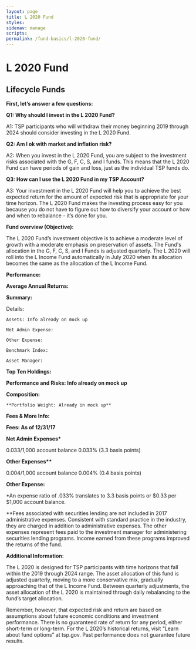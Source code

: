 ```yaml
---
layout: page
title: L 2020 Fund
styles: 
sidenav: manage
scripts:
permalink: /fund-basics/l-2020-fund/
---
```

# L 2020 Fund
## Lifecycle Funds

**First, let’s answer a few questions:**

**Q1: Why should I invest in the L 2020 Fund?**

A1: TSP participants who will withdraw their money beginning 2019 through 2024 should consider investing in the L 2020 Fund.

**Q2: Am I ok with market and inflation risk?**

A2: When you invest in the L 2020 Fund, you are subject to the investment risks associated with the G, F, C, S, and I funds. This means that the L 2020 Fund can have periods of gain and loss, just as the individual TSP funds do. 

**Q3: How can I use the L 2020 Fund in my TSP Account?**

A3: Your investment in the L 2020 Fund will help you to achieve the best expected return for the amount of expected risk that is appropriate for your time horizon. The L 2020 Fund makes the investing process easy for you because you do not have to figure out how to diversify your account or how and when to rebalance - it’s done for you.

**Fund overview (Objective):**

The L 2020 Fund’s investment objective is to achieve a moderate level of growth with a moderate emphasis on preservation of assets. The Fund's allocation in the G, F, C, S, and I Funds is adjusted quarterly. The L 2020 will roll into the L Income Fund automatically in July 2020 when its allocation becomes the same as the allocation of the L Income Fund.

**Performance:**

**Average Annual Returns:** 
 
**Summary:**
	
  Details:
		
    Assets: Info already on mock up
		
    Net Admin Expense: 
		
    Other Expense:
		
    Benchmark Index:
		
    Asset Manager:
	
  **Top Ten Holdings:**

**Performance and Risks: Info already on mock up**

**Composition:**

	**Portfolio Weight: Already in mock up**
  
**Fees & More Info:**

**Fees:  As of 12/31/17**

__Net Admin Expenses*__

$0.033/$1,000 account balance 0.033% (3.3 basis points)

__Other Expenses**__

$0.004/$1,000 account balance 0.004% (0.4 basis points)  
	
  **Other Expense:**
  
*An expense ratio of .033% translates to 3.3 basis points or $0.33 per $1,000 account balance.

**Fees associated with securities lending are not included in 2017 administrative expenses. Consistent with standard practice in the industry, they are charged in addition to administrative
expenses. The other expenses represent fees paid to the investment manager for administering securities lending programs. Income earned from these programs improved the returns of the fund.

**Additional Information:**

The L 2020 is designed for TSP participants with time horizons that fall within the 2019 through 2024 range. The asset allocation of this fund is adjusted quarterly, moving to a more conservative mix, gradually approaching that of the L Income Fund. Between quarterly adjustments, the asset allocation of the L 2020 is maintained through daily rebalancing to the fund’s target allocation. 

Remember, however, that expected risk and return are based on assumptions about future economic conditions and investment performance. There is no guaranteed rate of return for any period, either short-term or long-term. For the L 2020’s historical returns, visit “Learn about fund options” at tsp.gov. Past performance does not guarantee future results. 
